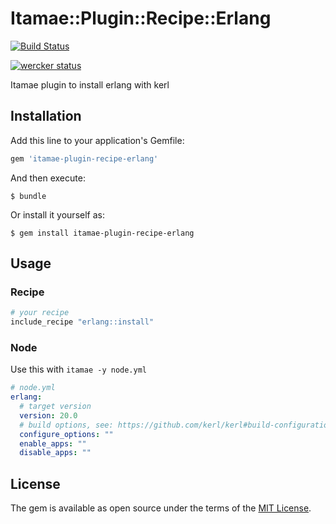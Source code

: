 # Itamae::Plugin::Recipe::Erlang

[![Build Status](https://travis-ci.org/ohr486/itamae-plugin-recipe-erlang.svg?branch=master)](https://travis-ci.org/ohr486/itamae-plugin-recipe-erlang)

[![wercker status](https://app.wercker.com/status/d64235a018605ddf4ebee04532597235/m/master "wercker status")](https://app.wercker.com/project/byKey/d64235a018605ddf4ebee04532597235)

Itamae plugin to install erlang with kerl

## Installation

Add this line to your application's Gemfile:

```ruby
gem 'itamae-plugin-recipe-erlang'
```

And then execute:

    $ bundle

Or install it yourself as:

    $ gem install itamae-plugin-recipe-erlang

## Usage

### Recipe

```ruby
# your recipe
include_recipe "erlang::install"
```

### Node

Use this with `itamae -y node.yml`

```yaml
# node.yml
erlang:
  # target version
  version: 20.0
  # build options, see: https://github.com/kerl/kerl#build-configuration
  configure_options: ""
  enable_apps: ""
  disable_apps: ""
```

## License

The gem is available as open source under the terms of the [MIT License](http://opensource.org/licenses/MIT).
